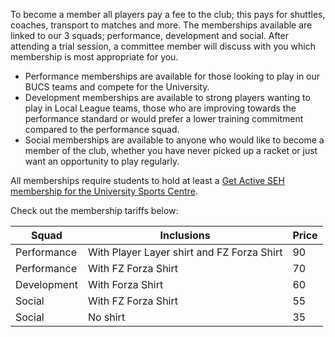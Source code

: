 To become a member all players pay a fee to the club; this pays for shuttles, coaches, transport to matches and more. The memberships available are linked to our 3 squads; performance, development and social. After attending a trial session, a committee member will discuss with you which membership is most appropriate for you.

- Performance memberships are available for those looking to play in our BUCS teams and compete for the University.
- Development memberships are available to strong players wanting to play in Local League teams, those who are improving towards the performance standard or would prefer a lower training commitment compared to the performance squad.
- Social memberships are available to anyone who would like to become a member of the club, whether you have never picked up a racket or just want an opportunity to play regularly.

All memberships require students to hold at least a [Get Active SEH membership for the University Sports Centre](http://www.bristol.ac.uk/sport/memberships/student/).

Check out the membership tariffs below:

Squad | Inclusions | Price
--- | --- | ---
Performance | With Player Layer shirt and FZ Forza Shirt | 90
Performance | With FZ Forza Shirt | 70
Development | With Forza Shirt | 60
Social | With FZ Forza Shirt | 55
Social | No shirt | 35
